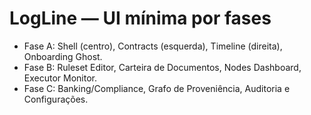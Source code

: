 # LogLine — UI mínima por fases
- Fase A: Shell (centro), Contracts (esquerda), Timeline (direita), Onboarding Ghost.
- Fase B: Ruleset Editor, Carteira de Documentos, Nodes Dashboard, Executor Monitor.
- Fase C: Banking/Compliance, Grafo de Proveniência, Auditoria e Configurações.
